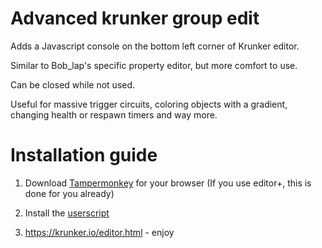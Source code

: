 # Advanced krunker group edit
Adds a Javascript console on the bottom left corner of Krunker editor.

Similar to Bob_lap's specific property editor, but more comfort to use.

Can be closed while not used.

Useful for massive trigger circuits, coloring objects with a gradient, changing health or respawn timers and way more.

# Installation guide

1. Download [Tampermonkey](https://www.tampermonkey.net/) for your browser (If you use editor+, this is done for you already)

2. Install the [userscript](https://gist.github.com/ZomboCode/a294eaa98281198cc51370ce113be03c/raw/4450e7e238b0c4eb07a034fb50fb54eed35e474e/property-editor.user.js)

3. https://krunker.io/editor.html - enjoy


